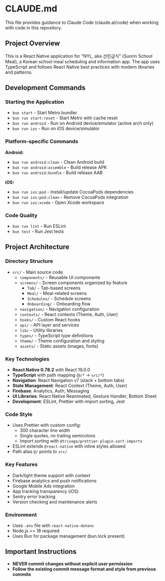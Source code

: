 # CLAUDE.md

This file provides guidance to Claude Code (claude.ai/code) when working with code in this repository.

## Project Overview

This is a React Native application for "NYL, aka 선린급식" (Sunrin School Meal), a Korean school meal scheduling and information app. The app uses TypeScript and follows React Native best practices with modern libraries and patterns.

## Development Commands

### Starting the Application

- `bun start` - Start Metro bundler
- `bun run start:reset` - Start Metro with cache reset
- `bun run android` - Run on Android device/emulator (active arch only)
- `bun run ios` - Run on iOS device/simulator

### Platform-specific Commands

**Android:**

- `bun run android:clean` - Clean Android build
- `bun run android:assemble` - Build release APK
- `bun run android:bundle` - Build release AAB

**iOS:**

- `bun run ios:pod` - Install/update CocoaPods dependencies
- `bun run ios:pod:clean` - Remove CocoaPods integration
- `bun run ios:xcode` - Open Xcode workspace

### Code Quality

- `bun run lint` - Run ESLint
- `bun test` - Run Jest tests

## Project Architecture

### Directory Structure

- `src/` - Main source code
  - `components/` - Reusable UI components
  - `screens/` - Screen components organized by feature
    - `Tab/` - Tab-based screens
    - `Meal/` - Meal-related screens
    - `Schedules/` - Schedule screens
    - `Onboarding/` - Onboarding flow
  - `navigation/` - Navigation configuration
  - `contexts/` - React contexts (Theme, Auth, User)
  - `hooks/` - Custom React hooks
  - `api/` - API layer and services
  - `lib/` - Utility libraries
  - `types/` - TypeScript type definitions
  - `theme/` - Theme configuration and styling
  - `assets/` - Static assets (images, fonts)

### Key Technologies

- **React Native 0.78.2** with React 19.0.0
- **TypeScript** with path mapping (`@/*` → `src/*`)
- **Navigation**: React Navigation v7 (stack + bottom tabs)
- **State Management**: React Context (Theme, Auth, User)
- **Firebase**: Analytics, Auth, Messaging
- **UI Libraries**: React Native Reanimated, Gesture Handler, Bottom Sheet
- **Development**: ESLint, Prettier with import sorting, Jest

### Code Style

- Uses Prettier with custom config:
  - 300 character line width
  - Single quotes, no trailing semicolons
  - Import sorting with `@trivago/prettier-plugin-sort-imports`
- ESLint extends `@react-native` with inline styles allowed
- Path alias `@/` points to `src/`

### Key Features

- Dark/light theme support with context
- Firebase analytics and push notifications
- Google Mobile Ads integration
- App tracking transparency (iOS)
- Sentry error tracking
- Version checking and maintenance alerts

### Environment

- Uses `.env` file with `react-native-dotenv`
- Node.js >= 18 required
- Uses Bun for package management (bun.lock present)

## Important Instructions

- **NEVER commit changes without explicit user permission**
- **Follow the existing commit message format and style from previous commits**
